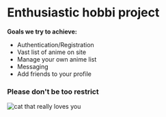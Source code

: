# Enthusiastic hobbi project

**Goals we try to achieve:**
- Authentication/Registration
- Vast list of anime on site
- Manage your own anime list
- Messaging
- Add friends to your profile

### Please don't be too restrict
<img src="https://github.com/YarikHrabovets/YarikHrabovets/blob/main/assets/cat.gif" alt="cat that really loves you" align="center"/>
